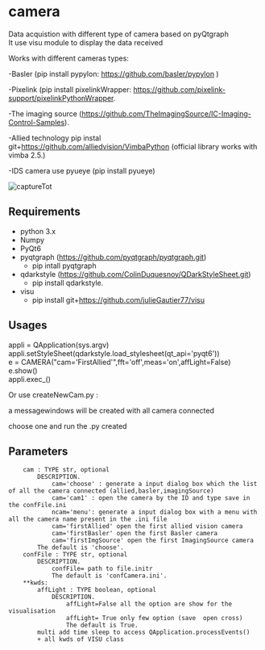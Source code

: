 # camera


Data acquistion with different type of camera based on pyQtgraph  
It use visu module to display the data received  
  
  
Works with different cameras types:

-Basler (pip install pypylon: https://github.com/basler/pypylon )  

-Pixelink (pip install pixelinkWrapper: https://github.com/pixelink-support/pixelinkPythonWrapper.  

-The imaging source (https://github.com/TheImagingSource/IC-Imaging-Control-Samples).  

-Allied technology pip instal git+https://github.com/alliedvision/VimbaPython (official library works with vimba 2.5.)

-IDS camera use pyueye (pip install pyueye)

  
  
  
  
![captureTot](https://user-images.githubusercontent.com/29065484/82903692-9cd3ed00-9f61-11ea-98ff-865e0a1cf0ac.png)
## Requirements
*   python 3.x
*   Numpy
*   PyQt6
*   pyqtgraph (https://github.com/pyqtgraph/pyqtgraph.git) 
    * pip intall pyqtgraph
*   qdarkstyle (https://github.com/ColinDuquesnoy/QDarkStyleSheet.git)
    * pip install qdarkstyle. 
 * visu
   * pip install git+https://github.com/julieGautier77/visu
  
  ## Usages   
  appli = QApplication(sys.argv)    
  appli.setStyleSheet(qdarkstyle.load_stylesheet(qt_api='pyqt6'))    
  e = CAMERA("cam='FirstAllied'",fft='off',meas='on',affLight=False)    
  e.show()   
  appli.exec_()    
  
  Or use createNewCam.py :
  
  a messagewindows will be created  with all camera connected
  
  choose one and run the .py created
  
  
  ## Parameters   
          
        cam : TYPE str, optional  
            DESCRIPTION.   
                cam='choose' : generate a input dialog box which the list of all the camera connected (allied,basler,imagingSource)   
                cam='cam1' : open the camera by the ID and type save in the confFile.ini  
                ncam='menu': generate a input dialog box with a menu with all the camera name present in the .ini file   
                cam='firstAllied' open the first allied vision camera  
                cam='firstBasler' open the first Basler camera  
                cam='firstImgSource' open the first ImagingSource camera  
            The default is 'choose'.  
        confFile : TYPE str, optional  
            DESCRIPTION.  
                confFile= path to file.initr  
                The default is 'confCamera.ini'.  
        **kwds:  
            affLight : TYPE boolean, optional  
                DESCRIPTION.  
                    affLight=False all the option are show for the visualisation  
                    affLight= True only few option (save  open cross)  
                    The default is True.  
            multi add time sleep to access QApplication.processEvents()   
            + all kwds of VISU class  
              
